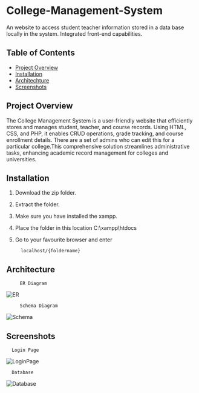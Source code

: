 # College-Management-System
An website to access student teacher information stored in a data base locally in the system. Integrated front-end capabilities.

## Table of Contents

- [Project Overview](#project-overview)
- [Installation](#installation)
- [Architechture](#architecture)
- [Screenshots](#screenshots)

## Project Overview

The College Management System is a user-friendly website that efficiently stores and manages student, teacher, and course records. 
Using HTML, CSS, and PHP, it enables CRUD operations, grade tracking, and course enrollment details. There are a set of admins who 
can edit this for a particular college.This comprehensive solution streamlines administrative tasks, enhancing academic record management
for colleges and universities.

## Installation

1. Download the zip folder.
2. Extract the folder.
3. Make sure you have installed the xampp.
4. Place the folder in this location C:\xampp\htdocs
5. Go to your favourite browser and enter

         localhost/{foldername}

## Architecture

         ER Diagram
<img src="webPictures/ER.png" alt="ER" title="ER">

         Schema Diagram
<img src="webPictures/Schema.png" alt="Schema" title="Schema">

## Screenshots

      Login Page
<img src="webPictures/LoginPage.png" alt="LoginPage" title="LoginPage">
      
      Database
<img src="webPictures/DB.png" alt="Database" title="Database">
